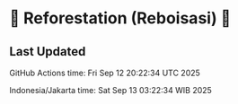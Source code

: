 
# 🌳 Reforestation (Reboisasi) 🌲

## Last Updated

GitHub Actions time: Fri Sep 12 20:22:34 UTC 2025

Indonesia/Jakarta time: Sat Sep 13 03:22:34 WIB 2025
